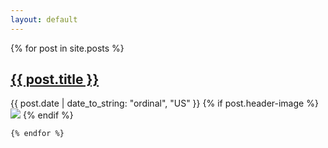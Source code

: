 ```yaml
---
layout: default
---
```

<section class="posts">
	{% for post in site.posts %}
	<div class="post">
		<h1><a href="{{ site.url }}{{ post.url }}">{{ post.title }}</a></h1>
		<time datetime="{{ post.date | date_to_xmlschema }}">{{ post.date | date_to_string: "ordinal", "US" }}</time>
		{% if post.header-image %}
		<img src="{{ site.url }}{{ post.header-image }}">
		{% endif %}
	</div>

	{% endfor %}
</section>


<!-- <section class="posts">
	<ul>
	<p style="text-align: center;">Blog</p>
	{% for category in site.categories %}
		{% if category[0] == "blog" %}
			{% for post in category[1] %}
				<li><a href="{{ site.baseurl }}{{ post.url }}">{{ post.title }}</a><time datetime="{{ post.date | date_to_xmlschema }}">{{ post.date | date_to_string: "ordinal", "US" }}</time></li>
			{% endfor %}
			{% endif %}
	{% endfor %}
	</ul>
	<ul class="fiction">
	<p style="text-align: center;">Fiction</p>
	{% for category in site.categories %}
		{% if category[0] == "fiction" %}
			{% for post in category[1] %}
				<li class="fiction"><time datetime="{{ post.date | date_to_xmlschema }}">{{ post.date | date_to_string: "ordinal", "US" }}</time><a class="fiction" href="{{ site.baseurl }}{{ post.url }}">{{ post.title }}</a></li>
			{% endfor %}
		{% endif %}
	{% endfor %}
	</ul>
</section> -->